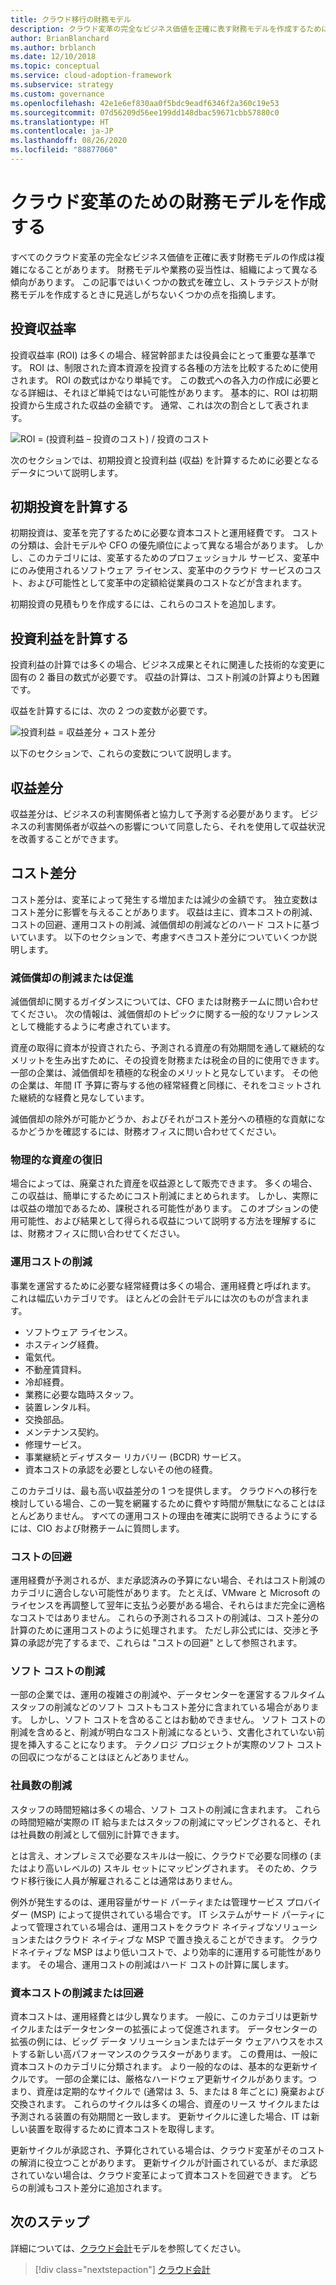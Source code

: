 ```yaml
---
title: クラウド移行の財務モデル
description: クラウド変革の完全なビジネス価値を正確に表す財務モデルを作成するために何が必要かを学習します。
author: BrianBlanchard
ms.author: brblanch
ms.date: 12/10/2018
ms.topic: conceptual
ms.service: cloud-adoption-framework
ms.subservice: strategy
ms.custom: governance
ms.openlocfilehash: 42e1e6ef830aa0f5bdc9eadf6346f2a360c19e53
ms.sourcegitcommit: 07d56209d56ee199dd148dbac59671cbb57880c0
ms.translationtype: HT
ms.contentlocale: ja-JP
ms.lasthandoff: 08/26/2020
ms.locfileid: "88877060"
---
```

# <a name="create-a-financial-model-for-cloud-transformation"></a>クラウド変革のための財務モデルを作成する

すべてのクラウド変革の完全なビジネス価値を正確に表す財務モデルの作成は複雑になることがあります。 財務モデルや業務の妥当性は、組織によって異なる傾向があります。 この記事ではいくつかの数式を確立し、ストラテジストが財務モデルを作成するときに見逃しがちないくつかの点を指摘します。

## <a name="return-on-investment"></a>投資収益率

投資収益率 (ROI) は多くの場合、経営幹部または役員会にとって重要な基準です。 ROI は、制限された資本資源を投資する各種の方法を比較するために使用されます。 ROI の数式はかなり単純です。 この数式への各入力の作成に必要となる詳細は、それほど単純ではない可能性があります。 基本的に、ROI は初期投資から生成された収益の金額です。 通常、これは次の割合として表されます。

![ROI = (投資利益 – 投資のコスト) / 投資のコスト](../_images/strategy/formula-roi.png)

次のセクションでは、初期投資と投資利益 (収益) を計算するために必要となるデータについて説明します。

## <a name="calculate-initial-investment"></a>初期投資を計算する

初期投資は、変革を完了するために必要な資本コストと運用経費です。 コストの分類は、会計モデルや CFO の優先順位によって異なる場合があります。 しかし、このカテゴリには、変革するためのプロフェッショナル サービス、変革中にのみ使用されるソフトウェア ライセンス、変革中のクラウド サービスのコスト、および可能性として変革中の定額給従業員のコストなどが含まれます。

初期投資の見積もりを作成するには、これらのコストを追加します。

## <a name="calculate-the-gain-from-investment"></a>投資利益を計算する

投資利益の計算では多くの場合、ビジネス成果とそれに関連した技術的な変更に固有の 2 番目の数式が必要です。 収益の計算は、コスト削減の計算よりも困難です。

収益を計算するには、次の 2 つの変数が必要です。

![投資利益 = 収益差分 + コスト差分](../_images/strategy/formula-gain-from-investment.png)

以下のセクションで、これらの変数について説明します。

## <a name="revenue-deltas"></a>収益差分

収益差分は、ビジネスの利害関係者と協力して予測する必要があります。 ビジネスの利害関係者が収益への影響について同意したら、それを使用して収益状況を改善することができます。

## <a name="cost-deltas"></a>コスト差分

コスト差分は、変革によって発生する増加または減少の金額です。 独立変数はコスト差分に影響を与えることがあります。 収益は主に、資本コストの削減、コストの回避、運用コストの削減、減価償却の削減などのハード コストに基づいています。 以下のセクションで、考慮すべきコスト差分についていくつか説明します。

### <a name="depreciation-reduction-or-acceleration"></a>減価償却の削減または促進

減価償却に関するガイダンスについては、CFO または財務チームに問い合わせてください。 次の情報は、減価償却のトピックに関する一般的なリファレンスとして機能するように考慮されています。

資産の取得に資本が投資されたら、予測される資産の有効期間を通して継続的なメリットを生み出すために、その投資を財務または税金の目的に使用できます。 一部の企業は、減価償却を積極的な税金のメリットと見なしています。 その他の企業は、年間 IT 予算に寄与する他の経常経費と同様に、それをコミットされた継続的な経費と見なしています。

減価償却の除外が可能かどうか、およびそれがコスト差分への積極的な貢献になるかどうかを確認するには、財務オフィスに問い合わせてください。

### <a name="physical-asset-recovery"></a>物理的な資産の復旧

場合によっては、廃棄された資産を収益源として販売できます。 多くの場合、この収益は、簡単にするためにコスト削減にまとめられます。 しかし、実際には収益の増加であるため、課税される可能性があります。 このオプションの使用可能性、および結果として得られる収益について説明する方法を理解するには、財務オフィスに問い合わせてください。

### <a name="operational-cost-reductions"></a>運用コストの削減

事業を運営するために必要な経常経費は多くの場合、運用経費と呼ばれます。 これは幅広いカテゴリです。 ほとんどの会計モデルには次のものが含まれます。

- ソフトウェア ライセンス。
- ホスティング経費。
- 電気代。
- 不動産賃貸料。
- 冷却経費。
- 業務に必要な臨時スタッフ。
- 装置レンタル料。
- 交換部品。
- メンテナンス契約。
- 修理サービス。
- 事業継続とディザスター リカバリー (BCDR) サービス。
- 資本コストの承認を必要としないその他の経費。

このカテゴリは、最も高い収益差分の 1 つを提供します。 クラウドへの移行を検討している場合、この一覧を網羅するために費やす時間が無駄になることはほとんどありません。 すべての運用コストの理由を確実に説明できるようにするには、CIO および財務チームに質問します。

### <a name="cost-avoidance"></a>コストの回避

運用経費が予測されるが、まだ承認済みの予算にない場合、それはコスト削減のカテゴリに適合しない可能性があります。 たとえば、VMware と Microsoft のライセンスを再調整して翌年に支払う必要がある場合、それらはまだ完全に適格なコストではありません。 これらの予測されるコストの削減は、コスト差分の計算のために運用コストのように処理されます。 ただし非公式には、交渉と予算の承認が完了するまで、これらは "コストの回避" として参照されます。

### <a name="soft-cost-reductions"></a>ソフト コストの削減

一部の企業では、運用の複雑さの削減や、データセンターを運営するフルタイム スタッフの削減などのソフト コストもコスト差分に含まれている場合があります。 しかし、ソフト コストを含めることはお勧めできません。 ソフト コストの削減を含めると、削減が明白なコスト削減になるという、文書化されていない前提を挿入することになります。 テクノロジ プロジェクトが実際のソフト コストの回収につながることはほとんどありません。

### <a name="headcount-reductions"></a>社員数の削減

スタッフの時間短縮は多くの場合、ソフト コストの削減に含まれます。 これらの時間短縮が実際の IT 給与またはスタッフの削減にマッピングされると、それは社員数の削減として個別に計算できます。

とは言え、オンプレミスで必要なスキルは一般に、クラウドで必要な同様の (またはより高いレベルの) スキル セットにマッピングされます。 そのため、クラウド移行後に人員が解雇されることは通常はありません。

例外が発生するのは、運用容量がサード パーティまたは管理サービス プロバイダー (MSP) によって提供されている場合です。 IT システムがサード パーティによって管理されている場合は、運用コストをクラウド ネイティブなソリューションまたはクラウド ネイティブな MSP で置き換えることができます。 クラウドネイティブな MSP はより低いコストで、より効率的に運用する可能性があります。 その場合、運用コストの削減はハード コストの計算に属します。

### <a name="capital-expense-reductions-or-avoidance"></a>資本コストの削減または回避

資本コストは、運用経費とは少し異なります。 一般に、このカテゴリは更新サイクルまたはデータセンターの拡張によって促進されます。 データセンターの拡張の例には、ビッグ データ ソリューションまたはデータ ウェアハウスをホストする新しい高パフォーマンスのクラスターがあります。 この費用は、一般に資本コストのカテゴリに分類されます。 より一般的なのは、基本的な更新サイクルです。 一部の企業には、厳格なハードウェア更新サイクルがあります。つまり、資産は定期的なサイクルで (通常は 3、5、または 8 年ごとに) 廃棄および交換されます。 これらのサイクルは多くの場合、資産のリース サイクルまたは予測される装置の有効期間と一致します。 更新サイクルに達した場合、IT は新しい装置を取得するために資本コストを取得します。

更新サイクルが承認され、予算化されている場合は、クラウド変革がそのコストの解消に役立つことがあります。 更新サイクルが計画されているが、まだ承認されていない場合は、クラウド変革によって資本コストを回避できます。 どちらの削減もコスト差分に追加されます。

## <a name="next-steps"></a>次のステップ

詳細については、[クラウド会計](./cloud-accounting.md)モデルを参照してください。

> [!div class="nextstepaction"]
> [クラウド会計](./cloud-accounting.md)
